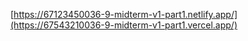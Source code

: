 [https://67123450036-9-midterm-v1-part1.netlify.app/](https://67543210036-9-midterm-v1-part1.vercel.app/)
